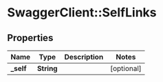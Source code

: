 # SwaggerClient::SelfLinks

## Properties
Name | Type | Description | Notes
------------ | ------------- | ------------- | -------------
**_self** | **String** |  | [optional] 


